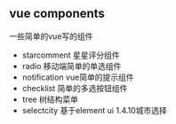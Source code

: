 ## vue components

一些简单的vue写的组件

* starcomment 星星评分组件
* radio 移动端简单的单选组件
* notification vue简单的提示组件
* checklist 简单的多选按钮组件
* tree 树结构菜单
* selectcity 基于element ui 1.4.10城市选择